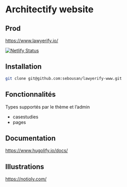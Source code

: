 # Architectify website

## Prod

https://www.lawyerify.io/

[![Netlify Status](https://api.netlify.com/api/v1/badges/da5c4ccb-5cb7-4e0f-b2f5-0b33269d09f0/deploy-status)](https://app.netlify.com/sites/architectify/deploys)

## Installation

```bash
git clone git@github.com:sebousan/lawyerify-www.git
```

## Fonctionnalités

Types supportés par le thème et l’admin

- casestudies
- pages

## Documentation

https://www.hugolify.io/docs/

## Illustrations

https://notioly.com/
